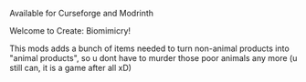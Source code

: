 Available for Curseforge and Modrinth

Welcome to Create: Biomimicry!

This mods adds a bunch of items needed to turn non-animal products into "animal products", so u dont have to murder those poor animals any more (u still can, it is a game after all xD)

